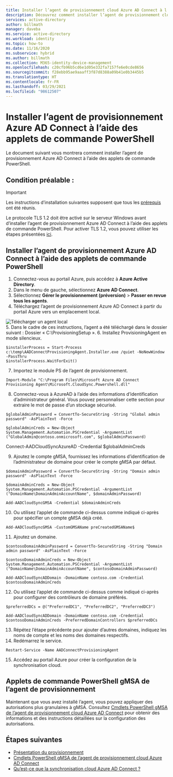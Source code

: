```yaml
---
title: Installer l’agent de provisionnement cloud Azure AD Connect à l’aide de PowerShell
description: Découvrez comment installer l’agent de provisionnement cloud Azure AD Connect à l’aide des applets de commande PowerShell.
services: active-directory
author: billmath
manager: daveba
ms.service: active-directory
ms.workload: identity
ms.topic: how-to
ms.date: 11/16/2020
ms.subservice: hybrid
ms.author: billmath
ms.collection: M365-identity-device-management
ms.openlocfilehash: c20cfb96b5cd6e1d05e332fa7157fe6e0cde8656
ms.sourcegitcommit: f28ebb95ae9aaaff3f87d8388a09b41e0b3445b5
ms.translationtype: HT
ms.contentlocale: fr-FR
ms.lasthandoff: 03/29/2021
ms.locfileid: "98612507"
---
```

# <a name="install-the-azure-ad-connect-provisioning-agent-using-powershell-cmdlets"></a>Installer l’agent de provisionnement Azure AD Connect à l’aide des applets de commande PowerShell 
Le document suivant vous montrera comment installer l’agent de provisionnement Azure AD Connect à l’aide des applets de commande PowerShell.
 

## <a name="prerequisite"></a>Condition préalable : 


>[!IMPORTANT]
>Les instructions d’installation suivantes supposent que tous les [prérequis](how-to-prerequisites.md) ont été réunis.
>
> Le protocole TLS 1.2 doit être activé sur le serveur Windows avant d’installer l’agent de provisionnement Azure AD Connect à l’aide des applets de commande PowerShell. Pour activer TLS 1.2, vous pouvez utiliser les étapes présentées [ici](how-to-prerequisites.md#tls-requirements).

 

## <a name="install-the-azure-ad-connect-provisioning-agent-using-powershell-cmdlets"></a>Installer l’agent de provisionnement Azure AD Connect à l’aide des applets de commande PowerShell 


 1. Connectez-vous au portail Azure, puis accédez à **Azure Active Directory**.
 2. Dans le menu de gauche, sélectionnez **Azure AD Connect**.
 3. Sélectionnez **Gérer le provisionnement (préversion)**  > **Passer en revue tous les agents**.
 4. Téléchargez l’agent de provisionnement Azure AD Connect à partir du portail Azure vers un emplacement local.  

   ![Télécharger un agent local](media/how-to-install/install-9.png)</br>
 5. Dans le cadre de ces instructions, l’agent a été téléchargé dans le dossier suivant :   Dossier « C:\ProvisioningSetup ». 
 6. Installez ProvisioningAgent en mode silencieux.

   ```
   $installerProcess = Start-Process c:\temp\AADConnectProvisioningAgent.Installer.exe /quiet -NoNewWindow -PassThru 
   $installerProcess.WaitForExit()  
   ```
 7. Importez le module PS de l’agent de provisionnement. 

   ```
   Import-Module "C:\Program Files\Microsoft Azure AD Connect Provisioning Agent\Microsoft.CloudSync.Powershell.dll" 
   ```
 8. Connectez-vous à AzureAD à l’aide des informations d’identification d’administrateur général. Vous pouvez personnaliser cette section pour extraire le mot de passe d’un stockage sécurisé. 

   ```
   $globalAdminPassword = ConvertTo-SecureString -String "Global admin password" -AsPlainText -Force 

   $globalAdminCreds = New-Object System.Management.Automation.PSCredential -ArgumentList ("GlobalAdmin@contoso.onmicrosoft.com", $globalAdminPassword) 
   ```

   Connect-AADCloudSyncAzureAD -Credential $globalAdminCreds 

 9. Ajoutez le compte gMSA, fournissez les informations d’identification de l’administrateur de domaine pour créer le compte gMSA par défaut. 
 
   ```
   $domainAdminPassword = ConvertTo-SecureString -String "Domain admin password" -AsPlainText -Force 

   $domainAdminCreds = New-Object System.Management.Automation.PSCredential -ArgumentList ("DomainName\DomainAdminAccountName", $domainAdminPassword) 

   Add-AADCloudSyncGMSA -Credential $domainAdminCreds 
   ```
 10. Ou utilisez l’applet de commande ci-dessus comme indiqué ci-après pour spécifier un compte gMSA déjà créé. 

 
   ```
   Add-AADCloudSyncGMSA -CustomGMSAName preCreatedGMSAName$ 
   ```
 11. Ajoutez un domaine. 

   ```
   $contosoDomainAdminPassword = ConvertTo-SecureString -String "Domain admin password" -AsPlainText -Force 

   $contosoDomainAdminCreds = New-Object System.Management.Automation.PSCredential -ArgumentList ("DomainName\DomainAdminAccountName", $contosoDomainAdminPassword) 

   Add-AADCloudSyncADDomain -DomainName contoso.com -Credential $contosoDomainAdminCreds 
   ```
 12. Ou utilisez l’applet de commande ci-dessus comme indiqué ci-après pour configurer des contrôleurs de domaine préférés. 

   ```
   $preferredDCs = @("PreferredDC1", "PreferredDC2", "PreferredDC3") 

   Add-AADCloudSyncADDomain -DomainName contoso.com -Credential $contosoDomainAdminCreds -PreferredDomainControllers $preferredDCs 
   ```
 13. Répétez l’étape précédente pour ajouter d’autres domaines, indiquez les noms de compte et les noms des domaines respectifs. 
 14. Redémarrez le service. 
   ```
   Restart-Service -Name AADConnectProvisioningAgent  
   ```
 15.  Accédez au portail Azure pour créer la configuration de la synchronisation cloud.

## <a name="provisioning-agent-gmsa-powershell-cmdlets"></a>Applets de commande PowerShell gMSA de l’agent de provisionnement
Maintenant que vous avez installé l’agent, vous pouvez appliquer des autorisations plus granulaires à gMSA.  Consultez [Cmdlets PowerShell gMSA de l’agent de provisionnement cloud Azure AD Connect](how-to-gmsa-cmdlets.md) pour obtenir des informations et des instructions détaillées sur la configuration des autorisations.

## <a name="next-steps"></a>Étapes suivantes 

- [Présentation du provisionnement](what-is-provisioning.md)
- [Cmdlets PowerShell gMSA de l’agent de provisionnement cloud Azure AD Connect](how-to-gmsa-cmdlets.md)
- [Qu’est-ce que la synchronisation cloud Azure AD Connect ?](what-is-cloud-sync.md)